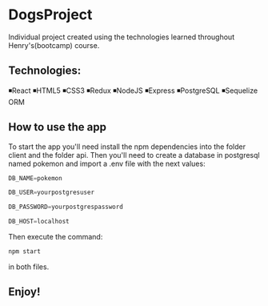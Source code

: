 # DogsProject

Individual project created using the technologies learned throughout Henry's(bootcamp) course.

## Technologies:

◾React
◾HTML5
◾CSS3
◾Redux
◾NodeJS
◾Express
◾PostgreSQL
◾Sequelize ORM

## How to use the app

To start the app you'll need install the npm dependencies into the folder client and the folder api.
Then you'll need to create a database in postgresql named pokemon and import a .env file with the next values:
```javascript
DB_NAME=pokemon

DB_USER=yourpostgresuser

DB_PASSWORD=yourpostgrespassword

DB_HOST=localhost
```
Then execute the command:
```javascript
npm start
```
in both files.
## Enjoy!
